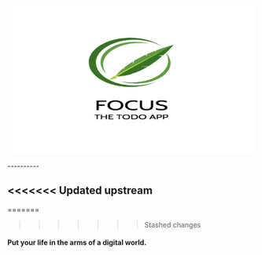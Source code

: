 <p align="center">
  <img src="https://github.com/theIshantha/Focus/blob/master/logo.png" width="750px" height="300px"/>
</p>
----------

<<<<<<< Updated upstream
----------

=======
>>>>>>> Stashed changes
#### Put your life in the arms of a digital world. 
